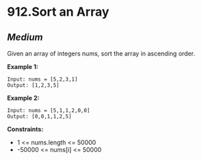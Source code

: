 912.Sort an Array
============

*Medium*
------------

Given an array of integers nums, sort the array in ascending order.

**Example 1:**

    Input: nums = [5,2,3,1]
    Output: [1,2,3,5]

**Example 2:**

    Input: nums = [5,1,1,2,0,0]
    Output: [0,0,1,1,2,5]

**Constraints:**

* 1 <= nums.length <= 50000
* -50000 <= nums[i] <= 50000